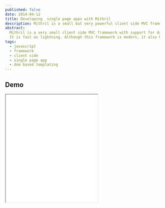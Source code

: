 ```yaml
---
published: false
date: 2014-04-12
title: Developing  single page apps with Mithril
description: Mithril is a small but very powerful client side MVC framework for developing single page apps. It has support for data binding, modules and routing.
abstract:
  Mithril is a very small client side MVC framework with support for data-binding and routing. It uses its own view rendering engine - a DOM based templating engine.
  It is fast as lightning. Although this framework is modern, it also has an outstanding browser support, including IE 6 and 7.
tags:
  - javascript
  - framework
  - client side
  - single page app
  - dom based templating
---
```


## Demo

<iframe src="/static/article-assets/mithril-example.html" style="min-height: 350px;"></iframe>
